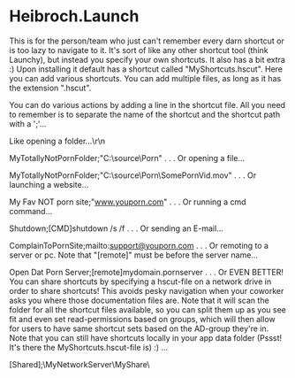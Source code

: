 # Heibroch.Launch
This is for the person/team who just can't remember every darn shortcut or is too lazy to navigate to it.
It's sort of like any other shortcut tool (think Launchy), but instead you specify your own shortcuts. It also has a bit extra :)
Upon installing it default has a shortcut called "MyShortcuts.hscut". Here you can add various shortcuts. You can add multiple
files, as long as it has the extension ".hscut".

You can do various actions by adding a line in the shortcut file. All you need to remember is to separate the name of the shortcut
and the shortcut path with a ';'...

Like opening a folder...\r\n

MyTotallyNotPornFolder;"C:\source\Porn\"
.
.
.
Or opening a file...

MyTotallyNotPornFolder;"C:\source\Porn\SomePornVid.mov"
.
.
.
Or launching a website...

My Fav NOT porn site;"www.youporn.com"
.
.
.
Or running a cmd command...

Shutdown;[CMD]shutdown /s /f
.
.
.
Or sending an E-mail...

ComplainToPornSite;mailto:support@youporn.com
.
.
.
Or remoting to a server or pc. Note that "[remote]" must be before the server name...

Open Dat Porn Server;[remote]mydomain.pornserver
.
.
.
Or EVEN BETTER! You can share shortcuts by specifying a hscut-file on a network drive in order to share shortcuts! This
avoids pesky navigation when your coworker asks you where those documentation files are. Note that it will scan the folder for 
all the shortcut files available, so you can split them up as you see fit and even set read-permissions based on groups, which
will then allow for users to have same shortcut sets based on the AD-group they're in. Note that you can still have shortcuts locally
in your app data folder (Pssst! It's there the MyShortcuts.hscut-file is) :) ...

[Shared];\\MyNetworkServer\MyShare\
